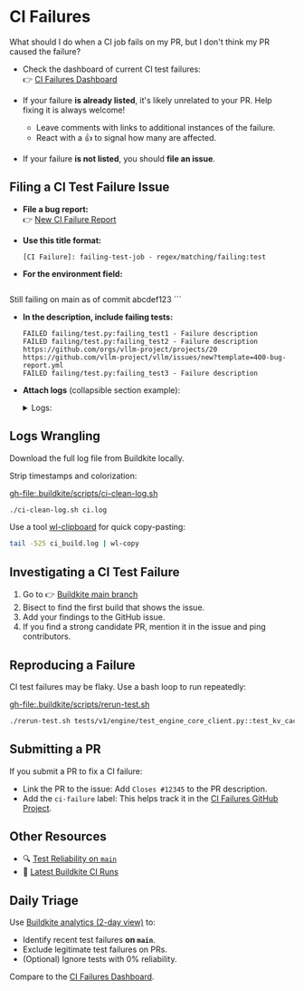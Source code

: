 # CI Failures

What should I do when a CI job fails on my PR, but I don't think my PR caused
the failure?

- Check the dashboard of current CI test failures:  
  👉 [CI Failures Dashboard](https://github.com/orgs/vllm-project/projects/20)

- If your failure **is already listed**, it's likely unrelated to your PR.
  Help fixing it is always welcome!
    - Leave comments with links to additional instances of the failure.
    - React with a 👍 to signal how many are affected.

- If your failure **is not listed**, you should **file an issue**.

## Filing a CI Test Failure Issue

- **File a bug report:**  
    👉 [New CI Failure Report](https://github.com/vllm-project/vllm/issues/new?template=450-ci-failure.yml)

- **Use this title format:**

    ```
    [CI Failure]: failing-test-job - regex/matching/failing:test
    ```

- **For the environment field:**

    ```
 Still failing on main as of commit abcdef123
    ```

- **In the description, include failing tests:**

    ```
    FAILED failing/test.py:failing_test1 - Failure description
    FAILED failing/test.py:failing_test2 - Failure description
    https://github.com/orgs/vllm-project/projects/20
    https://github.com/vllm-project/vllm/issues/new?template=400-bug-report.yml
    FAILED failing/test.py:failing_test3 - Failure description
    ```

- **Attach logs** (collapsible section example):
    <details>
    <summary>Logs:</summary>

    ```text
    ERROR 05-20 03:26:38 [dump_input.py:68] Dumping input data
    --- Logging error ---  
    Traceback (most recent call last):  
      File "/usr/local/lib/python3.12/dist-packages/vllm/v1/engine/core.py", line 203, in execute_model  
        return self.model_executor.execute_model(scheduler_output)
    ...
    FAILED failing/test.py:failing_test1 - Failure description
    FAILED failing/test.py:failing_test2 - Failure description
    FAILED failing/test.py:failing_test3 - Failure description
    ```

    </details>

## Logs Wrangling

Download the full log file from Buildkite locally.

Strip timestamps and colorization:

<gh-file:.buildkite/scripts/ci-clean-log.sh>

```bash
./ci-clean-log.sh ci.log
```

Use a tool [wl-clipboard](https://github.com/bugaevc/wl-clipboard) for quick copy-pasting:

```bash
tail -525 ci_build.log | wl-copy
```

## Investigating a CI Test Failure

1. Go to 👉 [Buildkite main branch](https://buildkite.com/vllm/ci/builds?branch=main)
2. Bisect to find the first build that shows the issue.  
3. Add your findings to the GitHub issue.  
4. If you find a strong candidate PR, mention it in the issue and ping contributors.

## Reproducing a Failure

CI test failures may be flaky. Use a bash loop to run repeatedly:

<gh-file:.buildkite/scripts/rerun-test.sh>

```bash
./rerun-test.sh tests/v1/engine/test_engine_core_client.py::test_kv_cache_events[True-tcp]
```

## Submitting a PR

If you submit a PR to fix a CI failure:

- Link the PR to the issue:
  Add `Closes #12345` to the PR description.
- Add the `ci-failure` label:
  This helps track it in the [CI Failures GitHub Project](https://github.com/orgs/vllm-project/projects/20).

## Other Resources

- 🔍 [Test Reliability on `main`](https://buildkite.com/organizations/vllm/analytics/suites/ci-1/tests?branch=main&order=ASC&sort_by=reliability)
- 🧪 [Latest Buildkite CI Runs](https://buildkite.com/vllm/ci/builds?branch=main)

## Daily Triage

Use [Buildkite analytics (2-day view)](https://buildkite.com/organizations/vllm/analytics/suites/ci-1/tests?branch=main&period=2days) to:

- Identify recent test failures **on `main`**.
- Exclude legitimate test failures on PRs.
- (Optional) Ignore tests with 0% reliability.

Compare to the [CI Failures Dashboard](https://github.com/orgs/vllm-project/projects/20).
